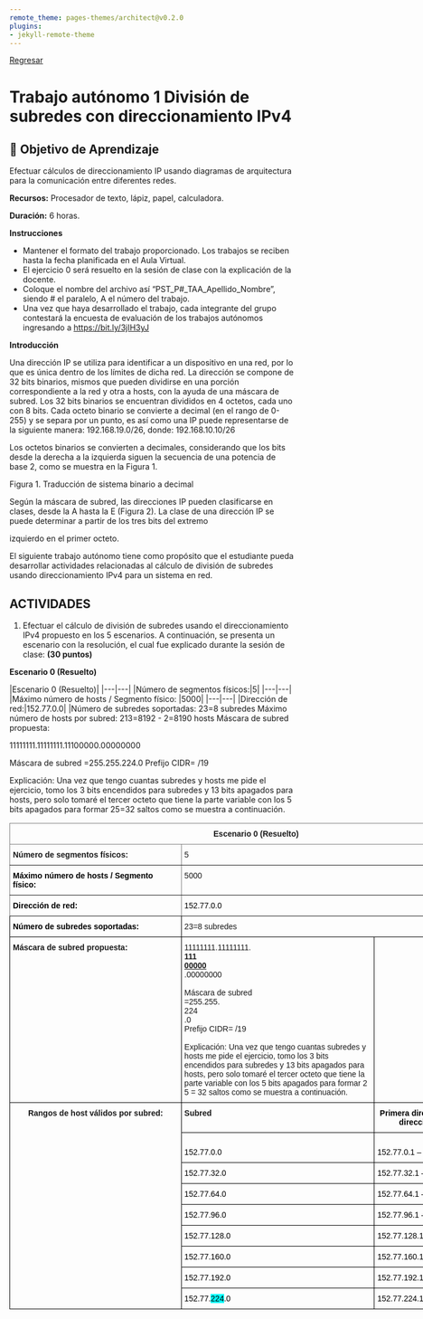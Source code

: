 ```yaml
---
remote_theme: pages-themes/architect@v0.2.0
plugins:
- jekyll-remote-theme
---
```


[Regresar](/Programacion-de-Sistemas-Telematicos/)

# Trabajo autónomo 1 División de subredes con direccionamiento IPv4

## 🎯 Objetivo de Aprendizaje
Efectuar cálculos de direccionamiento IP usando diagramas de arquitectura para la comunicación entre diferentes redes.

**Recursos:** Procesador de texto, lápiz, papel, calculadora.

**Duración:** 6 horas.

**Instrucciones**

- Mantener el formato del trabajo proporcionado.
Los trabajos se reciben hasta la fecha planificada en el Aula Virtual.
- El ejercicio 0 será resuelto en la sesión de clase con la explicación de la docente.
- Coloque el nombre del archivo así “PST_P#_TAA_Apellido_Nombre”, siendo # el paralelo, A el número del trabajo.
- Una vez que haya desarrollado el trabajo, cada integrante del grupo contestará la encuesta de evaluación de los trabajos autónomos ingresando a https://bit.ly/3jIH3yJ


**Introducción**

Una dirección IP se utiliza para identificar a un dispositivo en una red, por lo que es única dentro de los límites de dicha red. La dirección se compone de 32 bits binarios, mismos que pueden dividirse en una porción correspondiente a la red y otra a hosts, con la ayuda de una máscara de subred.
Los 32 bits binarios se encuentran divididos en 4 octetos, cada uno con 8 bits. Cada octeto binario se convierte a decimal (en el rango de 0-255) y se separa por un punto, es así como una IP puede representarse de la siguiente manera: 192.168.19.0/26, donde:
192.168.10.10/26


Los octetos binarios se convierten a decimales, considerando que los bits desde la derecha a la izquierda siguen la secuencia de una potencia de base 2, como se muestra en la Figura 1.



Figura 1. Traducción de sistema binario a decimal

Según la máscara de subred, las direcciones IP pueden clasificarse en clases, desde la A hasta la E (Figura 2). La clase de una dirección IP se puede determinar a partir de los tres bits del extremo 

izquierdo en el primer octeto. 

El siguiente trabajo autónomo tiene como propósito que el estudiante pueda desarrollar actividades relacionadas al cálculo de división de subredes usando direccionamiento IPv4 para un sistema en red.

## ACTIVIDADES

1.	Efectuar el cálculo de división de subredes usando el direccionamiento IPv4 propuesto en los 5 escenarios. A continuación, se presenta un escenario con la resolución, el cual fue explicado durante la sesión de clase: **(30 puntos)**

**Escenario 0 (Resuelto)**


|Escenario 0 (Resuelto)|
|---|---|
|Número de segmentos físicos:|5|
|---|---|
|Máximo número de hosts / Segmento físico: |5000|
|---|---|
|Dirección de red:|152.77.0.0|
|Número de subredes soportadas:
    23=8 subredes
Máximo número de hosts por subred:
213=8192 - 2=8190 hosts
Máscara de subred propuesta:

11111111.11111111.11100000.00000000

Máscara de subred
=255.255.224.0
Prefijo CIDR= /19

Explicación: Una vez que tengo cuantas subredes y hosts me pide el ejercicio, tomo los 3 bits encendidos para subredes y 13 bits apagados para hosts, pero solo tomaré el tercer octeto que tiene la parte variable con los 5 bits apagados para formar 25=32 saltos como se muestra a continuación.

<style type="text/css">
.tg  {border-collapse:collapse;border-spacing:0;}
.tg td{border-color:black;border-style:solid;border-width:1px;font-family:Arial, sans-serif;font-size:14px;
  overflow:hidden;padding:10px 5px;word-break:normal;}
.tg th{border-color:black;border-style:solid;border-width:1px;font-family:Arial, sans-serif;font-size:14px;
  font-weight:normal;overflow:hidden;padding:10px 5px;word-break:normal;}
.tg .tg-1wig{font-weight:bold;text-align:left;vertical-align:top}
.tg .tg-c3ow{border-color:inherit;text-align:center;vertical-align:top}
.tg .tg-fymr{border-color:inherit;font-weight:bold;text-align:left;vertical-align:top}
.tg .tg-0pky{border-color:inherit;text-align:left;vertical-align:top}
.tg .tg-0lax{text-align:left;vertical-align:top}
.tg .tg-amwm{font-weight:bold;text-align:center;vertical-align:top}
</style>
<table class="tg" style="undefined;table-layout: fixed; width: 873px">
<colgroup>
<col style="width: 304px">
<col style="width: 342px">
<col style="width: 227px">
</colgroup>
<thead>
  <tr>
    <th class="tg-c3ow" colspan="3"><span style="font-weight:700">Escenario 0 (Resuelto)</span></th>
  </tr>
</thead>
<tbody>
  <tr>
    <td class="tg-fymr">Número de segmentos físicos:</td>
    <td class="tg-0pky" colspan="2">5</td>
  </tr>
  <tr>
    <td class="tg-fymr"><span style="font-weight:700;font-style:normal;text-decoration:none;color:#000;background-color:transparent">Máximo número de hosts / Segmento físico:</span></td>
    <td class="tg-0pky" colspan="2">5000</td>
  </tr>
  <tr>
    <td class="tg-fymr"><span style="font-weight:700;font-style:normal;text-decoration:none;color:#000;background-color:transparent">Dirección de red:</span></td>
    <td class="tg-0pky" colspan="2"><span style="font-weight:400;font-style:normal;text-decoration:none;color:#000;background-color:transparent">152.77.0.0</span></td>
  </tr>
  <tr>
    <td class="tg-1wig"><span style="font-weight:700;font-style:normal;text-decoration:none;color:#000;background-color:transparent">Número de subredes soportadas:</span></td>
    <td class="tg-0lax" colspan="2">23=8 subredes</td>
  </tr>
  <tr>
    <td class="tg-1wig">Máscara de subred propuesta:</td>
    <td class="tg-0lax"><span style="font-weight:400;font-style:normal;text-decoration:none">11111111.11111111.</span><br><span style="font-weight:700;font-style:normal;text-decoration:none">111</span><br><span style="font-weight:700;font-style:normal;text-decoration:underline">00000</span><br><span style="font-weight:400;font-style:normal;text-decoration:none">.00000000</span><br><br><span style="font-weight:400;font-style:normal;text-decoration:none">Máscara de subred</span><br><span style="font-weight:400;font-style:normal;text-decoration:none">=255.255.</span><br><span style="font-weight:400;font-style:normal;text-decoration:none">224</span><br><span style="font-weight:400;font-style:normal;text-decoration:none">.0</span><br><span style="font-weight:400;font-style:normal;text-decoration:none">Prefijo CIDR= /19</span><br><br><span style="font-weight:400;font-style:normal;text-decoration:none">Explicación: Una vez que tengo cuantas subredes y hosts me pide el ejercicio, tomo los 3 bits encendidos para subredes y 13 bits apagados para hosts, pero solo tomaré el tercer octeto que tiene la parte variable con los 5 bits apagados para formar 2</span><br>5 = 32 saltos como se muestra a continuación.</td>
    <td class="tg-0lax"></td>
  </tr>
  <tr>
    <td class="tg-amwm" rowspan="9">Rangos de host válidos por subred:</td>
    <td class="tg-1wig">Subred</td>
    <td class="tg-amwm"><span style="font-weight:700;font-style:normal;text-decoration:none;color:#000;background-color:transparent">Primera dirección host - Última dirección host válida</span></td>
  </tr>
  <tr>
    <td class="tg-0lax"><br><span style="font-weight:400;font-style:normal;text-decoration:none;color:#000;background-color:transparent">152.77.0.0</span></td>
    <td class="tg-0lax"><br><span style="font-weight:400;font-style:normal;text-decoration:none;color:#000;background-color:transparent">152.77.0.1 – 152.77.31.254</span></td>
  </tr>
  <tr>
    <td class="tg-0lax"><span style="font-weight:400;font-style:normal;text-decoration:none;color:#000;background-color:transparent">152.77.32.0</span></td>
    <td class="tg-0lax"><span style="font-weight:400;font-style:normal;text-decoration:none;color:#000;background-color:transparent">152.77.32.1 – 152.77.63.254</span></td>
  </tr>
  <tr>
    <td class="tg-0lax"><span style="font-weight:400;font-style:normal;text-decoration:none;color:#000;background-color:transparent">152.77.64.0</span></td>
    <td class="tg-0lax"><span style="font-weight:400;font-style:normal;text-decoration:none;color:#000;background-color:transparent">152.77.64.1 – 152.77.95.254</span></td>
  </tr>
  <tr>
    <td class="tg-0lax"><span style="font-weight:400;font-style:normal;text-decoration:none;color:#000;background-color:transparent">152.77.96.0</span></td>
    <td class="tg-0lax"><span style="font-weight:400;font-style:normal;text-decoration:none;color:#000;background-color:transparent">152.77.96.1 – 152.77.127.254</span></td>
  </tr>
  <tr>
    <td class="tg-0lax"><span style="font-weight:400;font-style:normal;text-decoration:none;color:#000;background-color:transparent">152.77.128.0</span></td>
    <td class="tg-0lax"><span style="font-weight:400;font-style:normal;text-decoration:none;color:#000;background-color:transparent">152.77.128.1 – 152.77.159.254</span></td>
  </tr>
  <tr>
    <td class="tg-0lax"><span style="font-weight:400;font-style:normal;text-decoration:none;color:#000;background-color:transparent">152.77.160.0</span></td>
    <td class="tg-0lax"><span style="font-weight:400;font-style:normal;text-decoration:none;color:#000;background-color:transparent">152.77.160.1 – 152.77.191.254</span></td>
  </tr>
  <tr>
    <td class="tg-0lax"><span style="font-weight:400;font-style:normal;text-decoration:none;color:#000;background-color:transparent">152.77.192.0</span></td>
    <td class="tg-0lax"><span style="font-weight:400;font-style:normal;text-decoration:none;color:#000;background-color:transparent">152.77.192.1 – 152.77.223.254</span></td>
  </tr>
  <tr>
    <td class="tg-0lax"><span style="font-weight:400;font-style:normal;text-decoration:none;color:#000;background-color:transparent">152.77.</span><span style="font-weight:400;font-style:normal;text-decoration:none;color:#000;background-color:#0FF">224</span><span style="font-weight:400;font-style:normal;text-decoration:none;color:#000;background-color:transparent">.0</span></td>
    <td class="tg-0lax"><span style="font-weight:400;font-style:normal;text-decoration:none;color:#000;background-color:transparent">152.77.224.1 – 152.77.255.254</span></td>
  </tr>
</tbody>
</table>

